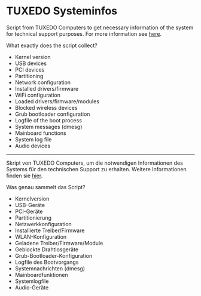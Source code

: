# TUXEDO Systeminfos

Script from TUXEDO Computers to get necessary information of the system for technical support purposes. For more information see [here](https://www.tuxedocomputers.com/en/Notebooks-PCs-systeminfossh.tuxedo).

What exactly does the script collect?

* Kernel version
* USB devices
* PCI devices
* Partitioning
* Network configuration
* Installed drivers/firmware
* WiFi configuration
* Loaded drivers/firmware/modules
* Blocked wireless devices
* Grub bootloader configuration
* Logfile of the boot process
* System messages (dmesg)
* Mainboard functions
* System log file
* Audio devices

---

Skript von TUXEDO Computers, um die notwendigen Informationen des Systems für den technischen Support zu erhalten. Weitere Informationen finden sie [hier](https://www.tuxedocomputers.com/de/Notebooks-PCs-systeminfossh.tuxedo).

Was genau sammelt das Script?

* Kernelversion
* USB-Geräte
* PCI-Geräte
* Partitionierung
* Netzwerkkonfiguration
* Installierte Treiber/Firmware
* WLAN-Konfiguration
* Geladene Treiber/Firmware/Module
* Geblockte Drahtlosgeräte
* Grub-Bootloader-Konfiguration
* Logfile des Bootvorgangs
* Systemnachrichten (dmesg)
* Mainboardfunktionen
* Systemlogfile
* Audio-Geräte

